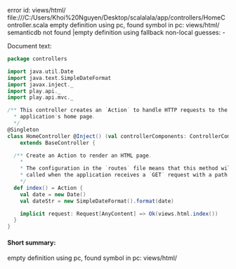 error id: views/html/
file:///C:/Users/Khoi%20Nguyen/Desktop/scalalala/app/controllers/HomeController.scala
empty definition using pc, found symbol in pc: views/html/
semanticdb not found
|empty definition using fallback
non-local guesses:
	 -

Document text:

```scala
package controllers

import java.util.Date
import java.text.SimpleDateFormat
import javax.inject._
import play.api._
import play.api.mvc._

/** This controller creates an `Action` to handle HTTP requests to the
  * application's home page.
  */
@Singleton
class HomeController @Inject() (val controllerComponents: ControllerComponents)
    extends BaseController {

  /** Create an Action to render an HTML page.
    *
    * The configuration in the `routes` file means that this method will be
    * called when the application receives a `GET` request with a path of `/`.
    */
  def index() = Action {
    val date = new Date()
    val dateStr = new SimpleDateFormat().format(date)

    implicit request: Request[AnyContent] => Ok(views.html.index())
  }
}

```

#### Short summary: 

empty definition using pc, found symbol in pc: views/html/